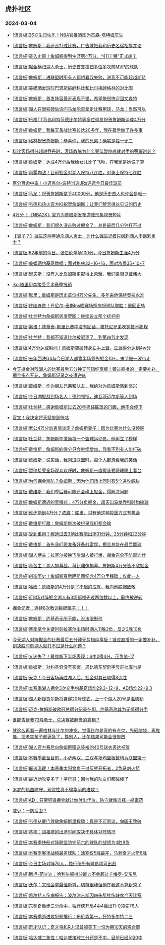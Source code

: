 ## 虎扑社区 
### 2024-03-04

+ [[流言板]26岁生日快乐！NBA官推晒图为杰森-塔特姆庆生](https://bbs.hupu.com/625069796.html)

+ [[流言板]詹姆斯：我还没打过比赛，广告就把我和历史名宿相提并论](https://bbs.hupu.com/625070748.html)

+ [[流言板]载入史册！詹姆斯得到生涯第4万分，“411工程”正式竣工](https://bbs.hupu.com/625057759.html)

+ [[流言板]掘金横扫湖人勇士，历史首支横扫多位多次前MVP的球队](https://bbs.hupu.com/625068360.html)

+ [[流言板]詹姆斯：进联盟时所有人都想看我失败，说我不可能超越期待](https://bbs.hupu.com/625070068.html)

+ [[流言板]美媒晒发球时巴恩斯挑衅科比和比尔挑衅格林的对比图](https://bbs.hupu.com/625071265.html)

+ [[流言板]詹姆斯：首发阵容最近表现不错，希望能很快迎回文森特](https://bbs.hupu.com/625067591.html)

+ [[流言板]湖人在里程碑后询问马龙能否拿走比赛用球，马龙：当然可以](https://bbs.hupu.com/625066727.html)

+ [[流言板]乐福TT范弗利特范德比尔特等多位球员祝贺詹姆斯达成4万分](https://bbs.hupu.com/625071074.html)

+ [[流言板]詹姆斯：我每天备战比赛长达20多年，我在幕后做了许多事](https://bbs.hupu.com/625068791.html)

+ [[流言板]格林祝贺詹姆斯：恭喜你，我的兄弟！确实是独一无二](https://bbs.hupu.com/625066312.html)

+ [科比客场得分超越乔丹时，客场教练为什么要叫暂停成就对手的荣耀时刻？](https://bbs.hupu.com/625066717.html)

+ [[流言板]詹姆斯：达成4万分后我给女儿比了飞吻，在我家是她说了算](https://bbs.hupu.com/625068985.html)

+ [[流言板]雨露均沾！目前掘金对湖人保持八连胜，对勇士保持七连胜](https://bbs.hupu.com/625065938.html)

+ [百分百命中率！小迈克尔-波特当选JRs评选今日最佳球员](https://bbs.hupu.com/625068300.html)

+ [[流言板]马龙：祝贺詹姆斯拿下40000分，他是历史首人也许会是唯一](https://bbs.hupu.com/625068071.html)

+ [[流言板]韦德和热火官方IG祝贺詹姆斯：让我们赞赏得以见证的历史](https://bbs.hupu.com/625066480.html)

+ [4万分！《NBA2K》官方为詹姆斯发布游戏形象祝贺短片](https://bbs.hupu.com/625068287.html)

+ [[流言板]詹姆斯：我们很久没击败过掘金了，总是最后几分钟打不过](https://bbs.hupu.com/625065044.html)

+ [【骗子？】掘进这两年通杀湖人勇士，为什么掘进记者只讽刺湖人不讽刺勇士？](https://bbs.hupu.com/625067136.html)

+ [[流言板]62年前的今日，张伯伦单场100分，今日詹姆斯生涯4万分](https://bbs.hupu.com/625065106.html)

+ [[流言板]美媒晒约基奇数据：面对格林32+16+16，面对浓眉35+10+7](https://bbs.hupu.com/625071518.html)

+ [[流言板]里夫斯：没有人比詹姆斯更配得上荣耀，我们亲眼见证伟大](https://bbs.hupu.com/625069734.html)

+ [Iko:塔里伊森接受手术赛季报销](https://bbs.hupu.com/625063537.html)

+ [[流言板]默里：詹姆斯是历史首位4万分先生，多年来他保持竞技水准](https://bbs.hupu.com/625067972.html)

+ [[流言板]终结连败！丹尼尔-泰斯Ins晒赛场照庆祝球队取胜：重回正轨](https://bbs.hupu.com/625068226.html)

+ [[流言板]杜兰特为詹姆斯转发贺图：继续设立那个标杆吧](https://bbs.hupu.com/625066218.html)

+ [[流言板]离谱！德章泰-默里比赛中没有回话，被托尼兄弟吹罚技术犯规](https://bbs.hupu.com/625063964.html)

+ [[流言板]杜兰特：我都不知道比尔被驱逐了，到第四节才发现](https://bbs.hupu.com/625063892.html)

+ [[流言板]4万分达成瞬间！詹姆斯突破转身左手上篮，生涯得分达到4w分](https://bbs.hupu.com/625057770.html)

+ [[流言板]去年西决G4与今日湖人都曾半场领先掘金10+，末节被一波带走](https://bbs.hupu.com/625066206.html)

+ [今天掘金对阵湖人的比赛最后五分钟无剪辑纯享版！错过直播的一定要补补，掘金多点开花，詹姆斯记录之夜遭逆转](https://bbs.hupu.com/625063729.html)

+ [[流言板]戴维斯：作为朋友兄弟和队友，我绝对为詹姆斯感到高兴](https://bbs.hupu.com/625071375.html)

+ [[流言板]今日湖掘战到场名人：德约领衔，迪瓦茨迈尔斯等人到场](https://bbs.hupu.com/625066615.html)

+ [[流言板]杜兰特：感谢詹姆斯过去20年担任联盟的门面，他不会停下](https://bbs.hupu.com/625063751.html)

+ [官宣！我决定将天赋带到咪咕](https://bbs.hupu.com/625067734.html)

+ [[流言板]老公4万分后表情淡定？詹姆斯妻子：因为比赛为什么没停啊](https://bbs.hupu.com/625063874.html)

+ [[流言板]杜兰特：詹姆斯在激励每一个篮球运动员，他树立了榜样](https://bbs.hupu.com/625065706.html)

+ [[流言板]戴维斯：詹姆斯的得分只会继续增加，我看不到有人能打破](https://bbs.hupu.com/625071502.html)

+ [[流言板]詹姆斯：说实话，我刚进联盟时，每个人都想看我的笑话](https://bbs.hupu.com/625063295.html)

+ [[流言板]暂停接受全场观众欢呼时，詹姆斯一度假装要将球踢上看台](https://bbs.hupu.com/625066589.html)

+ [[流言板]为何掘金难防？詹姆斯：因为他们场上同时有5个进攻威胁](https://bbs.hupu.com/625065876.html)

+ [[流言板]戴维斯：我们季后赛可能还会碰上掘金，得解决问题](https://bbs.hupu.com/625062903.html)

+ [[流言板]詹姆斯遭遇的里程悲：4万分负掘金，超天勾马龙乔科时均输球](https://bbs.hupu.com/625061816.html)

+ [[流言板]谁还能到4万分？浓眉：库里，只有他这种投篮方式有机会](https://bbs.hupu.com/625062894.html)

+ [[流言板]戴维斯打趣：詹姆斯每次破纪录我们都会输](https://bbs.hupu.com/625062808.html)

+ [[流言板]受到重用？穆迪过去3场比赛能出场31分钟、25分钟和22分钟](https://bbs.hupu.com/625071575.html)

+ [[流言板]戴维斯：首先我们要准备好备战雷霆，掘金总能在最后赢球](https://bbs.hupu.com/625071629.html)

+ [[流言板]湖人博主：拉塞尔被换下后湖人被打爆，掘金完全不防雷迪什](https://bbs.hupu.com/625062421.html)

+ [[流言板]真苦主！湖人揭幕战、科比雕像揭幕、詹姆斯4万分皆不敌掘金](https://bbs.hupu.com/625062435.html)

+ [[流言板]创造历史！詹姆斯赛后晒组图纪念4万分里程碑：仅此一人](https://bbs.hupu.com/625063767.html)

+ [[流言板]哈姆：詹姆斯的4万分是了不起的成就，我向他脱帽致敬](https://bbs.hupu.com/625062537.html)

+ [[流言板]近8场对阵掘金湖人有3场都领先过两位数以上，最终被逆转](https://bbs.hupu.com/625071832.html)

+ [掘金记者：连续8次教训数据骗子！！！](https://bbs.hupu.com/625061573.html)

+ [[流言板]詹姆斯：约基奇无所不能，没法限制他](https://bbs.hupu.com/625063137.html)

+ [[流言板]赛季至今关键时刻拉塞尔出场时湖人11胜2负，反之2胜10负](https://bbs.hupu.com/625062272.html)

+ [今天湖人对阵掘金的比赛最后五分钟无剪辑纯享版！错过直播的一定要补补，到决胜时刻湖人就打不过是什么问题？](https://bbs.hupu.com/625063831.html)

+ [[流言板]又迷失了！戴维斯下半场表现：6中2得4分，正负值-17](https://bbs.hupu.com/625061583.html)

+ [[流言板]詹姆斯：对约基奇没有答案，恩比德东契奇字母哥杜库也是](https://bbs.hupu.com/625064579.html)

+ [[流言板]天克！今日客场再胜湖人后，掘金对其已取得8连胜](https://bbs.hupu.com/625060893.html)

+ [[流言板]本赛季湖人掘金3次交手约基奇场均29.3+12+9，AD场均22+9.3](https://bbs.hupu.com/625072004.html)

+ [[流言板]湖人新援贾尔斯将身穿20号球衣，上一个湖人20号是温德勒](https://bbs.hupu.com/625072106.html)

+ [[流言板]迈克-詹姆斯破欧冠总得分纪录在即，约基奇称其为无情得分手](https://bbs.hupu.com/625071484.html)

+ [谁能告诉我73胜勇士，总决赛被翻盘的真相？](https://bbs.hupu.com/625070311.html)

+ [就这么再看一遍格林与比尔的冲突，觉得比尔是真的有点欠，先砸脑袋，再推搡，把老实孩子都逼急了，换别人，比尔结果可能会很惨烈](https://bbs.hupu.com/625065253.html)

+ [[流言板]湖人官方赛后向詹姆斯赠送装裱的40号球衣表达祝贺](https://bbs.hupu.com/625072267.html)

+ [[流言板]本赛季截至目前，小萨两双、三双与场均篮板数均为联盟第一](https://bbs.hupu.com/625072146.html)

+ [[流言板]屡送温暖！本赛季太阳曾负于过灰熊开拓者，2负马刺火箭](https://bbs.hupu.com/625072537.html)

+ [[流言板]最近助攻变多了！字母哥：因为我的队友们都贼棒了](https://bbs.hupu.com/625072024.html)

+ [追梦的热血防守，观赏性真不输华丽的进攻！](https://bbs.hupu.com/625065968.html)

+ [[流言板]AD：只要犯错掘金就让你付出代价，防守就像选择一瓶毒药](https://bbs.hupu.com/625072078.html)

+ [威少：一防后卫？](https://bbs.hupu.com/625067388.html)

+ [[流言板]韦德从厦门致敬詹姆斯里程碑：真是不可思议，向国王致敬](https://bbs.hupu.com/625072859.html)

+ [[流言板]基德：加福德的出场时间取决于具体对阵情况](https://bbs.hupu.com/625072923.html)

+ [[流言板]本赛季快船对阵联盟防守前六的球队的战绩为4胜8负](https://bbs.hupu.com/625072910.html)

+ [[流言板]本赛季客场战绩最差球队：活塞仅5胜最差，马刺奇才火箭6胜](https://bbs.hupu.com/625071897.html)

+ [[流言板]今日主场对阵76人，独行侠所有球员均可出战](https://bbs.hupu.com/625072944.html)

+ [[流言板]斯坦-范甘迪：哈利伯顿得分能力不会超过卡梅罗-安东尼](https://bbs.hupu.com/625073412.html)

+ [[流言板]沃尔：文班会拿最佳新秀，切特很棒但他在我这不算新秀了](https://bbs.hupu.com/625073511.html)

+ [[流言板]凯尔特人伤病报告：波尔津吉斯因四头肌挫伤缺席今天比赛](https://bbs.hupu.com/625073479.html)

+ [[流言板]东契奇撤步三分命中，独行侠开局4中4轰出11-0领先76人](https://bbs.hupu.com/625073577.html)

+ [[流言板]本赛季造进攻犯规排行：布伦森第一，怀特多尔特二三](https://bbs.hupu.com/625072862.html)

+ [[流言板]奇才队记：奇才将和RJ-汉普顿签下一份为期10天的短合同](https://bbs.hupu.com/625072715.html)

+ [[流言板]哈达威二象性！哈达威接球三分还是不中，目前已经5投0中](https://bbs.hupu.com/625073803.html)

